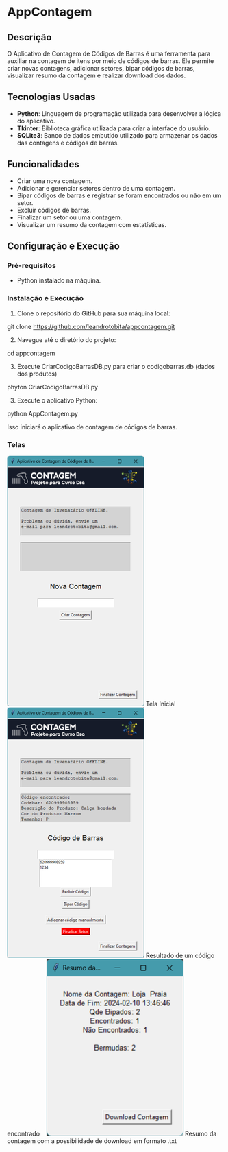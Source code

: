 # AppContagem

## Descrição

O Aplicativo de Contagem de Códigos de Barras é uma ferramenta para auxiliar na contagem de itens por meio de códigos de barras. Ele permite criar novas contagens, adicionar setores, bipar códigos de barras, visualizar resumo da contagem e realizar download dos dados.

## Tecnologias Usadas

- **Python**: Linguagem de programação utilizada para desenvolver a lógica do aplicativo.
- **Tkinter**: Biblioteca gráfica utilizada para criar a interface do usuário.
- **SQLite3**: Banco de dados embutido utilizado para armazenar os dados das contagens e códigos de barras.

## Funcionalidades

- Criar uma nova contagem.
- Adicionar e gerenciar setores dentro de uma contagem.
- Bipar códigos de barras e registrar se foram encontrados ou não em um setor.
- Excluir códigos de barras.
- Finalizar um setor ou uma contagem.
- Visualizar um resumo da contagem com estatísticas.

## Configuração e Execução

### Pré-requisitos

- Python instalado na máquina.

### Instalação e Execução

1. Clone o repositório do GitHub para sua máquina local:

git clone https://github.com/leandrotobita/appcontagem.git

2. Navegue até o diretório do projeto:

cd appcontagem

3. Execute CriarCodigoBarrasDB.py para criar o codigobarras.db (dados dos produtos)

phyton CriarCodigoBarrasDB.py

3. Execute o aplicativo Python:

python AppContagem.py

Isso iniciará o aplicativo de contagem de códigos de barras.


### Telas

<img src="screenshots/TelaInicial.png"  alt="Tela Inicial" width="320">
Tela Inicial
&nbsp;&nbsp;
<img src="screenshots/encontrado.png"  alt="Código Encontrado" width="320">
Resultado de um código encontrado
&nbsp;&nbsp;
<img src="screenshots/final.png" alt="Resumo" width="320">
Resumo da contagem com a possibilidade de download em formato .txt




